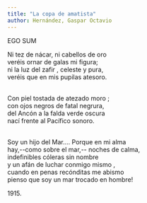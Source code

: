 ```yaml
---
title: "La copa de amatista"
author: Hernández, Gaspar Octavio
---
```

<div data-schema-version="8"><p></p> <p>EGO SUM</p> <p>Ni tez de nácar, ni cabellos de oro<br>veréis ornar de galas mi figura;<br>ni la luz del zafir , celeste y pura,<br>veréis que en mis pupilas atesoro.</p> <p><br>Con piel tostada de atezado moro ;<br>con ojos negros de fatal negrura,<br>del Ancón a la falda verde oscura<br>nací frente al Pacífico sonoro.</p> <p><br>Soy un hijo del Mar…. Porque en mi alma<br>hay,--como sobre el mar,-- noches de calma,<br>indefinibles cóleras sin nombre<br>y un afán de luchar conmigo mismo ,<br>cuando en penas recónditas me abismo<br>pienso que soy un mar trocado en hombre!</p> <p>1915.</p> </div>